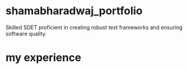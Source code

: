 # shamabharadwaj_portfolio
Skilled SDET proficient in creating robust test frameworks and ensuring software quality. 

# my experience
